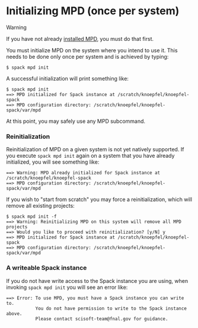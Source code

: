 # Initializing MPD (once per system)

> [!WARNING]
> If you have not already [installed MPD](Installation.md), you must do that first.

You must initialize MPD on the system where you intend to use it.
This needs to be done only once per system and is achieved by typing:

```console
$ spack mpd init
```

A successful initialization will print something like:

``` console
$ spack mpd init
==> MPD initialized for Spack instance at /scratch/knoepfel/knoepfel-spack
==> MPD configuration directory: /scratch/knoepfel/knoepfel-spack/var/mpd
```

At this point, you may safely use any MPD subcommand.

### Reinitialization

Reinitialization of MPD on a given system is not yet natively
supported.  If you execute `spack mpd init` again on a system that you
have already initialized, you will see something like:

``` console
==> Warning: MPD already initialized for Spack instance at /scratch/knoepfel/knoepfel-spack
==> MPD configuration directory: /scratch/knoepfel/knoepfel-spack/var/mpd
```

If you wish to "start from scratch" you may force a reinitialization, which will remove
all existing projects:

```console
$ spack mpd init -f
==> Warning: Reinitializing MPD on this system will remove all MPD projects
==> Would you like to proceed with reinitialization? [y/N] y
==> MPD initialized for Spack instance at /scratch/knoepfel/knoepfel-spack
==> MPD configuration directory: /scratch/knoepfel/knoepfel-spack/var/mpd
```

### A writeable Spack instance

If you do not have write access to the Spack instance you are using,
when invoking `spack mpd init` you will see an error like:

```console
==> Error: To use MPD, you must have a Spack instance you can write to.
           You do not have permission to write to the Spack instance above.
           Please contact scisoft-team@fnal.gov for guidance.
```
